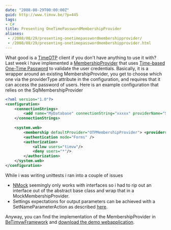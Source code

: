 ```yaml
---
date: "2008-08-29T00:00:00Z"
guid: http://www.timvw.be/?p=445
tags:
- C#
title: Presenting OneTimePasswordMembershipProvider
aliases:
 - /2008/08/29/presenting-onetimepasswordmembershipprovider/
 - /2008/08/29/presenting-onetimepasswordmembershipprovider.html
---
```

What good is a [TimeOTP](http://www.timvw.be/presenting-timeotpclient/) client if you don't have anything to use it with? Last week i have implemented a [MembershipProvider](http://msdn.microsoft.com/en-us/library/system.web.security.membershipprovider.aspx) that uses [Time-based One-Time Password](http://www.timvw.be/presenting-hmac-based-otp-and-time-based-otp/) to validate the user credentials. Basically, it is a wrapper around an existing MembershipProvider, you get to choose which one via the providerType attribute in the configuration, and requires that it can access the password of users. Here is an example configuration that relies on the SqlMembershipProvider

```xml
<?xml version="1.0"?>
<configuration>
	<connectionStrings>
		<add name="MyDatabase" connectionString="xxxxx" providerName="System.Data.SqlClient"/>
	</connectionStrings>
	
	<system.web>
		<membership defaultProvider="OTPMembershipProvider"> <providers> <add connectionStringName="MyDatabase" enablePasswordRetrieval="true" enablePasswordReset="true" requiresQuestionAndAnswer="false" applicationName="/DemoOTP" requiresUniqueEmail="false" passwordFormat="Clear" maxInvalidPasswordAttempts="5" minRequiredPasswordLength="7" minRequiredNonalphanumericCharacters="1" passwordAttemptWindow="10" passwordStrengthRegularExpression="" name="OTPMembershipProvider" type="Be.Timvw.Framework.Web.Security.OneTimePasswordMembershipProvider, Be.Timvw.Framework.Web" providerType="System.Web.Security.SqlMembershipProvider, System.Web" /> </providers> </membership>
		<authentication mode="Forms" />
		<authorization>
			<allow users="timvw"/>
			<deny users="*"/>
		</authorization>
	</system.web>
</configuration>
```

While i was writing unittests i ran into a couple of issues

* [NMock](http://www.nmock.org/) seemingly only works with interfaces so i had to rip out an interface out of the abstract base class and wrap that in a MockMembershipProvider.
* Settings expectations for output parameters can be achieved with a SetNameParameterAction as described [here](http://www.pashabitz.com/PermaLink,guid,02e35fa6-c729-43a8-85c3-8c05df7a4aa8.aspx).

Anyway, you can find the implementation of the MembershipProvider in [BeTimvwFramework](http://www.codeplex.com/BeTimvwFramework) and [download the demo webapplication](http://www.timvw.be/wp-content/code/csharp/DemoOTP.zip).
